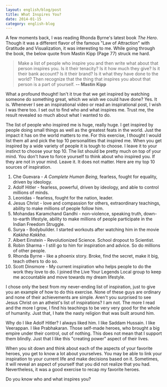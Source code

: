 ```yaml
---
layout: english/blog/post
title: What Inspires You?
date: 2014-01-15
category: english-blog
---
```


A few moments back, I was reading Rhonda Byrne's latest book _The Hero_. Though it was a different flavor of the famous "Law of Attraction" with Gratitude and Visualization, it was interesting to me. While going through the book, the below quote from Mastin Kipp (Page 77) struck me hard.

> Make a list of people who inspire you and then write what about that person inspires you. Is it their tenacity? Is it how much they give? Is it their bank account? Is it their brand? Is it what they have done to the world? Then recognize that the thing that inspires you about that person is a part of yourself.  **-- Mastin Kipp**

What a profound thought! Isn't it true that we get inspired by watching someone do something great, which we wish we could have done? Yes. It is. Whenever I see an inspirational video or read an inspirational post, I wish I was there too. I set out to find who and what inspires me. Trust me, the result revealed so much about what I wanted to do.

The list of people who inspired me is huge, really huge. I get inspired by people doing small things as well as the greatest feats in the world. Just the impact it has on the world matters to me. For this exercise, I thought I would list them all and pick the top 10 personalities that inspired me.  When you get inspired by a wide variety of people it is tough to choose. I leave it to your instinct to choose your top 10. The list should be pretty much on top of your mind. You don't have to force yourself to think about who inspired you. If they are not in your mind. Leave it. It does not matter. Here are my top 10 sources of inspiration.

1. Che Guevara - _A Complete Human Being_, fearless, fought for equality, driven by ideology.
2. Adolf Hitler - fearless, powerful, driven by ideology, and able to control millions of minds.
3. Leonidas - fearless, fought for the nation, leader.
4. Jesus Christ - love and compassion for others, extraordinary teachings, ability to make millions of people follow him.
5. Mohandas Karamchand Gandhi - non-violence, speaking truth, down-to-earth lifestyle, ability to make millions of people participate in the Indian Freedom Struggle.
6. Surya - Bodybuilder. I started workouts after watching him in the movie _Kakkha Kakkha_.
7. Albert Einstein - Revolutionized Science. School dropout to Scientist.
8. Robin Sharma - I still go to him for inspiration and advice. So do millions of other people.
9. Rhonda Byrne - like a phoenix story. Broke, find the secret, make it big, teach others to do so.
10. Scott Dinsmore - My current inspiration who helps people to do the work they love to do. I joined the Live Your Legends Local group to keep me accountable and move towards my dream lifestyle.

I chose only the best from my never-ending list of inspiration, just to give you an example of how to do this exercise. None of these guys are ordinary and none of their achievements are simple. Aren't you surprised to see Jesus Christ on an atheist's list of inspirations? I am not. The more I read and the more I grow, I find his teachings to be very very good for the whole of humanity. Just that, I hate the nasty religion that was built around him.

Why do I like Adolf Hitler? I always liked him. I like Saddam Hussain. I like Veerappan. I like Prabhakaran. Those self-made heroes, who brought a big empire under their control, out of nothing. This does not mean that I support them blindly. Just that I like this "creating power" aspect of their lives.

When you sit down and think about each of the aspects of your favorite heroes, you get to know a lot about yourselves. You may be able to link your inspiration to your current life and make decisions based on it. Sometimes, it will reveal an aspect of yourself that you did not realize that you had. Nevertheless, it was a good exercise to recap my favorite heroes.

Do you know who and what inspires you?
